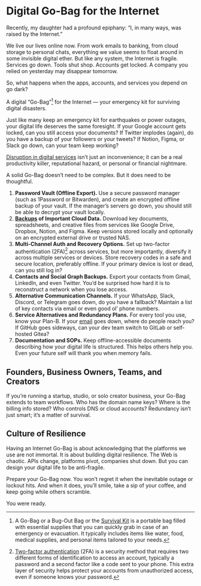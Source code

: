 # Digital Go-Bag for the Internet

Recently, my daughter had a profound epiphany: “I, in many ways, was raised by the Internet.”

We live our lives online now. From work emails to banking, from cloud storage to personal chats, everything we value seems to float around in some invisible digital ether. But like any system, the Internet is fragile. Services go down. Tools shut shop. Accounts get locked. A company you relied on yesterday may disappear tomorrow.

So, what happens when the apps, accounts, and services you depend on go dark?

A digital “Go-Bag”[^GoBag] for the Internet — your emergency kit for surviving digital disasters.

Just like many keep an emergency kit for earthquakes or power outages, your digital life deserves the same foresight. If your Google account gets locked, can you still access your documents? If Twitter implodes (again), do you have a backup of your followers or your tweets? If Notion, Figma, or Slack go down, can your team keep working?

[Disruption in digital services](/2024/crowdstrike-fire-sale/) isn’t just an inconvenience; it can be a real productivity killer, reputational hazard, or personal or financial nightmare.

A solid Go-Bag doesn’t need to be complex. But it does need to be thoughtful.

1. **Password Vault (Offline Export).** Use a secure password manager (such as 1Password or Bitwarden), and create an encrypted offline backup of your vault. If the manager’s servers go down, you should still be able to decrypt your vault locally.
2. **[Backups](/2021/backup/) of Important Cloud Data.** Download key documents, spreadsheets, and creative files from services like Google Drive, Dropbox, Notion, and Figma. Keep versions stored locally and optionally on an encrypted external drive or trusted NAS.
3. **Multi-Channel Auth and Recovery Options.** Set up two-factor authentication (2FA)[^2FA] across services, but more importantly, diversify it across multiple services or devices. Store recovery codes in a safe and secure location, preferably offline. If your primary device is lost or dead, can you still log in?
4. **Contacts and Social Graph Backups.** Export your contacts from Gmail, LinkedIn, and even Twitter. You’d be surprised how hard it is to reconstruct a network when you lose access.
5. **Alternative Communication Channels.** If your WhatsApp, Slack, Discord, or Telegram goes down, do you have a fallback? Maintain a list of key contacts via email or even good ol’ phone numbers.
6. **Service Alternatives and Redundancy Plans.** For every tool you use, know your Plan-B. If your [email](/2024/email/) goes down, where do people reach you? If GitHub goes sideways, can your dev team switch to GitLab or self-hosted Gitea?
7. **Documentation and SOPs.** Keep offline-accessible documents describing how your digital life is structured. This helps others help you. Even your future self will thank you when memory fails.

## Founders, Business Owners, Teams, and Creators

If you’re running a startup, studio, or solo creator business, your Go-Bag extends to team workflows. Who has the domain name keys? Where is the billing info stored? Who controls DNS or cloud accounts? Redundancy isn’t just smart; it’s a matter of survival.

## Culture of Resilience

Having an Internet Go-Bag is about acknowledging that the platforms we use are not immortal. It is about building digital resilience. The Web is chaotic. APIs change, platforms pivot, companies shut down. But you can design your digital life to be anti-fragile.

Prepare your Go-Bag now. You won’t regret it when the inevitable outage or lockout hits. And when it does, you’ll smile, take a sip of your coffee, and keep going while others scramble.

You were ready.

[^GoBag]: A Go-Bag or a Bug-Out Bag or the [Survival Kit](https://en.wikipedia.org/wiki/Survival_kit) is a portable bag filled with essential supplies that you can quickly grab in case of an emergency or evacuation. It typically includes items like water, food, medical supplies, and personal items tailored to your needs.

[^2FA]: [Two-factor authentication](https://en.wikipedia.org/wiki/Multi-factor_authentication) (2FA) is a security method that requires two different forms of identification to access an account, typically a password and a second factor like a code sent to your phone. This extra layer of security helps protect your accounts from unauthorized access, even if someone knows your password.